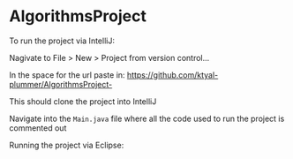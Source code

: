 # AlgorithmsProject
To run the project via IntelliJ:

Nagivate to File > New > Project from version control...

In the space for the url paste in: https://github.com/ktyal-plummer/AlgorithmsProject-

This should clone the project into IntelliJ

Navigate into the `Main.java` file where all the code used to run the project is commented out

Running the project via Eclipse: 
